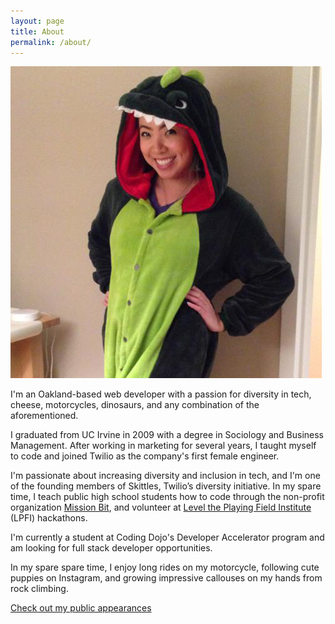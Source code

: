 ```yaml
---
layout: page
title: About
permalink: /about/
---
```


<img src="/img/profile.jpg" class="profile" alt="Danielle Leong, dinosaur" />

I'm an Oakland-based web developer with a passion for diversity in tech, cheese, motorcycles, dinosaurs, and any combination of the aforementioned.

I graduated from UC Irvine in 2009 with a degree in Sociology and Business Management. After working in marketing for several years, I taught myself to code and joined Twilio as the company's first female engineer.

I'm passionate about increasing diversity and inclusion in tech, and I'm one of the founding members of Skittles, Twilio’s diversity initiative. In my spare time, I teach public high school students how to code through the non-profit organization <a href="http://missionbit.com/">Mission Bit</a>, and volunteer at <a href="http://www.lpfi.org/">Level the Playing Field Institute</a> (LPFI) hackathons.

I'm currently a student at Coding Dojo's Developer Accelerator program and am looking for full stack developer opportunities.

In my spare spare time, I enjoy long rides on my motorcycle, following cute puppies on Instagram, and growing impressive callouses on my hands from rock climbing.

<a href="/public">Check out my public appearances</a>
